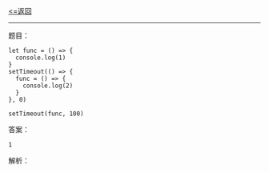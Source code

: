 [<=返回](./index.md)
<hr/>

题目：
```
let func = () => {
  console.log(1)
}
setTimeout(() => {
  func = () => {
    console.log(2)
  }
}, 0)

setTimeout(func, 100)
```

答案：
```
1
```

解析：
